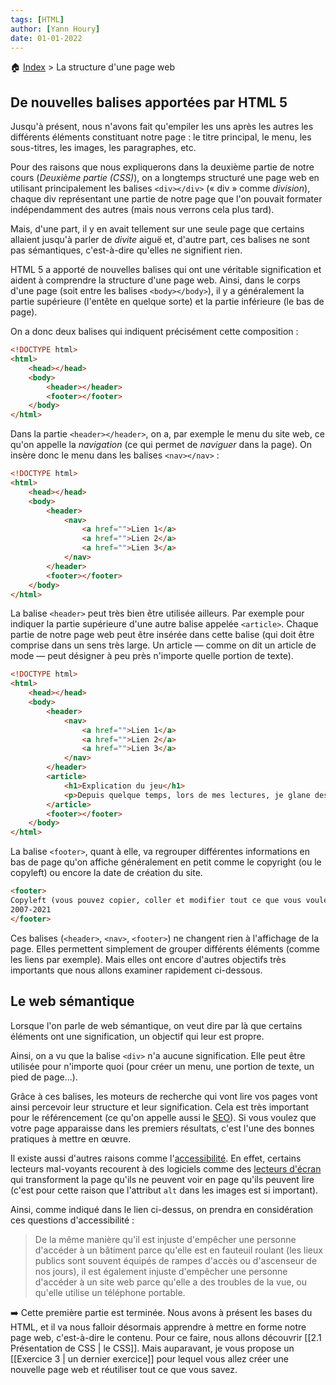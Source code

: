 ```yaml
---
tags: [HTML]
author: [Yann Houry]
date: 01-01-2022
---
```


🏠 [Index](https://github.com/YannHY/html-css-js/blob/main/index.md) > La structure d'une page web

## De nouvelles balises apportées par HTML 5
Jusqu'à présent, nous n'avons fait qu'empiler les uns après les autres les différents éléments constituant notre page : le titre principal, le menu, les sous-titres, les images, les paragraphes, etc.

Pour des raisons que nous expliquerons dans la deuxième partie de notre cours (*Deuxième partie (CSS)*), on a longtemps structuré une page web en utilisant principalement les balises `<div></div>` (« div » comme *division*), chaque div représentant une partie de notre page que l'on pouvait formater indépendamment des autres (mais nous verrons cela plus tard).

Mais, d'une part, il y en avait tellement sur une seule page que certains allaient jusqu'à parler de *divite* aiguë et, d'autre part, ces balises ne sont pas sémantiques, c'est-à-dire qu'elles ne signifient rien.

HTML 5 a apporté de nouvelles balises qui ont une véritable signification et aident à comprendre la structure d'une page web. Ainsi, dans le corps d'une page (soit entre les balises `<body></body>`), il y a généralement la partie supérieure (l'entête en quelque sorte) et la partie inférieure (le bas de page).

On a donc deux balises qui indiquent précisément cette composition :

```html
<!DOCTYPE html>
<html>
	<head></head>
	<body>
		<header></header>
		<footer></footer>
	</body>
</html>
```

Dans la partie `<header></header>`, on a, par exemple le menu du site web, ce qu'on appelle la *navigation* (ce qui permet de *naviguer* dans la page). On insère donc le menu dans les balises `<nav></nav>` :

```html
<!DOCTYPE html>
<html>
	<head></head>
	<body>
		<header>
			<nav>
				<a href="">Lien 1</a>
				<a href="">Lien 2</a>
				<a href="">Lien 3</a>
			</nav>
		</header>
		<footer></footer>
	</body>
</html>
```

La balise `<header>` peut très bien être utilisée ailleurs. Par exemple pour indiquer la partie supérieure d'une autre balise appelée `<article>`. Chaque partie de notre page web peut être insérée dans cette balise (qui doit être comprise dans un sens très large. Un article — comme on dit un article de mode — peut désigner à peu près n'importe quelle portion de texte).

```html
<!DOCTYPE html>
<html>
	<head></head>
	<body>
		<header>
			<nav>
				<a href="">Lien 1</a>
				<a href="">Lien 2</a>
				<a href="">Lien 3</a>
			</nav>
		</header>
		<article>
			<h1>Explication du jeu</h1>
			<p>Depuis quelque temps, lors de mes lectures, je glane des exemples de figures de style afin d’en faire des exercices pour mes élèves de troisième. Comme j’attends d’en avoir davantage, je n’ai pas commencé ces exercices. Mais, pour vous en donner un avant goût, je vous propose un petit jeu.</p>
		</article>
		<footer></footer>
	</body>
</html>
```

La balise `<footer>`, quant à elle, va regrouper différentes informations en bas de page qu'on affiche généralement en petit comme le copyright (ou le copyleft) ou encore la date de création du site.

```HTML
<footer>
Copyleft (vous pouvez copier, coller et modifier tout ce que vous voulez)
2007-2021
</footer>
```

Ces balises (`<header>`, `<nav>`, `<footer>`) ne changent rien à l'affichage de la page. Elles permettent simplement de grouper différents éléments (comme les liens par exemple). Mais elles ont encore d'autres objectifs très importants que nous allons examiner rapidement ci-dessous.

## Le web sémantique
Lorsque l'on parle de web sémantique, on veut dire par là que certains éléments ont une signification, un objectif qui leur est propre.

Ainsi, on a vu que la balise `<div>` n'a aucune signification. Elle peut être utilisée pour n'importe quoi (pour créer un menu, une portion de texte, un pied de page...).

Grâce à ces balises, les moteurs de recherche qui vont lire vos pages vont ainsi percevoir leur structure et leur signification. Cela est très important pour le référencement (ce qu'on appelle aussi le [SEO](https://fr.wikipedia.org/wiki/Optimisation_pour_les_moteurs_de_recherche)). Si vous voulez que votre page apparaisse dans les premiers résultats, c'est l'une des bonnes pratiques à mettre en œuvre.

Il existe aussi d'autres raisons comme l'[accessibilité](https://developer.mozilla.org/fr/docs/Learn/Accessibility/What_is_accessibility). En effet, certains lecteurs mal-voyants recourent à des logiciels comme des [lecteurs d'écran](https://disic.github.io/guide-lecteurs_ecran/lecteur-ecran.html) qui transforment la page qu'ils ne peuvent voir en page qu'ils peuvent lire (c'est pour cette raison que l'attribut `alt` dans les images est si important).

Ainsi, comme indiqué dans le lien ci-dessus, on prendra en considération ces questions d'accessibilité :

> De la même manière qu'il est injuste d'empêcher une personne d'accéder à un bâtiment parce qu'elle est en fauteuil roulant (les lieux publics sont souvent équipés de rampes d'accès ou d'ascenseur de nos jours), il est également injuste d'empêcher une personne d'accéder à un site web parce qu'elle a des troubles de la vue, ou qu'elle utilise un téléphone portable.

➡️ Cette première partie est terminée. Nous avons à présent les bases du HTML, et il va nous falloir désormais apprendre à mettre en forme notre page web, c'est-à-dire le contenu. Pour ce faire, nous allons découvrir [[2.1 Présentation de CSS | le CSS]]. Mais auparavant, je vous propose un [[Exercice 3 | un dernier exercice]] pour lequel vous allez créer une nouvelle page web et réutiliser tout ce que vous savez.
